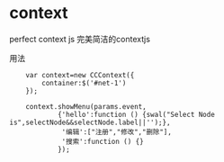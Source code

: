 # context
perfect context js
完美简洁的contextjs

用法

        var context=new CCContext({
            container:$('#net-1')
        });

        context.showMenu(params.event,
                {'hello':function () {swal("Select Node is",selectNode&&selectNode.label||'');},
                 '编辑':["注册","修改","删除"],
                 '搜索':function () {}
                });
